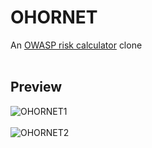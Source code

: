 <h1>OHORNET</h1>

An [OWASP risk calculator](https://www.owasp-risk-rating.com/) clone
<br>
<br>
<h2>Preview</h2>

![OHORNET1](https://user-images.githubusercontent.com/110326359/204124009-e24afdc0-9557-4257-b86d-5464acc553f5.png)
<br>
<br>
![OHORNET2](https://user-images.githubusercontent.com/110326359/204124018-3c22eb72-2aa9-493c-83ac-7550c9bae46f.png)

